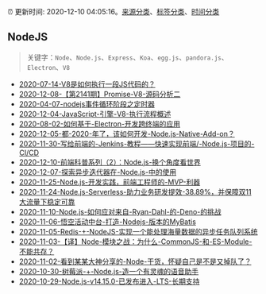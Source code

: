 :alarm_clock: 更新时间: 2020-12-10 04:05:16。[来源分类](../README.md)、[标签分类](../TAGS.md)、[时间分类](../TIMELINE.md)

## NodeJS


> 关键字：`Node`、`Node.js`、`Express`、`Koa`、`egg.js`、`pandora.js`、`Electron`、`V8`



- [2020-07-14-V8是如何执行一段JS代码的？](https://www.ershicimi.com/p/cb16aeed88d6f02c5e6575abe6e48a78) 
- [2020-12-08-【第2141期】Promise-V8-源码分析二](https://www.ershicimi.com/p/7dab4075c6535021907bdfbfef5b280b) 
- [2020-04-07-nodejs事件循环阶段之定时器](https://www.ershicimi.com/p/f81c5d14b2fcd013d74096bdc3b8371c) 
- [2020-12-04-JavaScript-引擎-V8-执行流程概述](https://www.ershicimi.com/p/6ab2647515bc4d785a757c13608c39f0) 
- [2020-08-02-如何基于-Electron-开发跨终端的应用](https://www.ershicimi.com/p/9c40311e9606bc4f8b12e9e1edfb0082) 
- [2020-12-05-都-2020-年了，该如何开发-Node.js-Native-Add-on？](https://www.ershicimi.com/p/239d49cd9e43e2c961ac1ef45fa3afcf) 
- [2020-11-30-写给前端的-Jenkins-教程——快速实现前端/-Node.js-项目的-CI/CD](https://www.ershicimi.com/p/996261327022b35565cf5a2bfa4e2c46) 
- [2020-12-10-前端科普系列（2）：Node.js-换个角度看世界](https://www.ershicimi.com/p/3962ce76cd801e71000604c56a3acced) 
- [2020-12-07-探索异步迭代器在-Node.js-中的使用](https://www.ershicimi.com/p/dfb30d6c338000014dd14e00733f6d3c) 
- [2020-11-25-Node.js-开发实践，前端工程师的-MVP-利器](https://www.ershicimi.com/p/ec71e82889e910eba1c57669716781b6) 
- [2020-11-24-Node.js-Serverless-助力业务研发提效-38.89%，并保障双11大流量下稳定可靠](https://www.ershicimi.com/p/b27066ad146fcb9a42c139f589d4f029) 
- [2020-11-10-Node.js-如何应对来自-Ryan-Dahl-的-Deno-的挑战](https://www.ershicimi.com/p/30e2e58ed40cbbe646e69416086be7dc) 
- [2020-11-06-悟空活动中台-打造-Nodejs-版本的MyBatis](https://www.ershicimi.com/p/543fdb0171b0cf9f06aa8a4c89abd7c8) 
- [2020-11-05-Redis-+-NodeJS-实现一个能处理海量数据的异步任务队列系统](https://www.ershicimi.com/p/e723e1b5f513d9e6d1296ac748c18acb) 
- [2020-11-03-【译】Node-模块之战：为什么-CommonJS-和-ES-Module-不能共存？](https://www.ershicimi.com/p/d4abd33eb8b658527deeee0da8a56f21) 
- [2020-11-02-看到某某大神分享的-Node-干货，怀疑自己是不是又掉队了？](https://www.ershicimi.com/p/d8b25533765e1712955c83e766153a9b) 
- [2020-10-30-树莓派-+-Node.js-造一个有灵魂的语音助手](https://www.ershicimi.com/p/4c780d041b132fd53cc93ba0d1fbe479) 
- [2020-10-29-Node.js-v14.15.0-已发布进入-LTS-长期支持](https://www.ershicimi.com/p/f81434601f21c7f9618b604e347e97fe) 